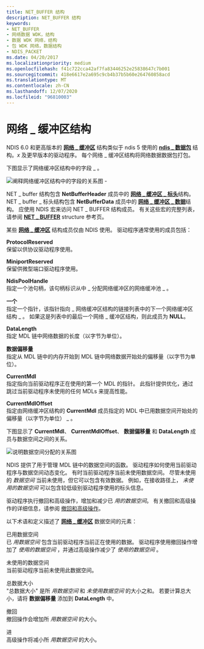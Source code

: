 ```yaml
---
title: NET_BUFFER 结构
description: NET_BUFFER 结构
keywords:
- NET_BUFFER
- 网络数据 WDK，结构
- 数据 WDK 网络，结构
- 包 WDK 网络，数据结构
- NDIS_PACKET
ms.date: 04/20/2017
ms.localizationpriority: medium
ms.openlocfilehash: f41c722cca42af7fa83446252e25838647c7b001
ms.sourcegitcommit: 418e6617e2a695c9cb4b37b5b60e264760858acd
ms.translationtype: MT
ms.contentlocale: zh-CN
ms.lasthandoff: 12/07/2020
ms.locfileid: "96810003"
---
```

# <a name="net_buffer-structure"></a>网络 \_ 缓冲区结构





NDIS 6.0 和更高版本的 [**网络 \_ 缓冲区**](/windows-hardware/drivers/ddi/ndis/ns-ndis-_net_buffer) 结构类似于 ndis 5 使用的 [**ndis \_ 数据包**](/previous-versions/windows/hardware/network/ff557086(v=vs.85)) 结构。*x* 及更早版本的驱动程序。 每个网络 \_ 缓冲区结构将网络数据数据包打包。

下图显示了网络缓冲区结构中的字段 \_ 。

![阐释网络缓冲区结构中的字段的关系图 \-](images/netbuffer.png)

NET \_ buffer 结构包含 **NetBufferHeader** 成员中的 [**网络 \_ 缓冲区 \_ 标头**](/windows-hardware/drivers/ddi/ndis/ns-ndis-_net_buffer_header)结构。 NET \_ buffer \_ 标头结构包含 **NetBufferData** 成员中的 [**网络 \_ 缓冲区 \_ 数据**](/windows-hardware/drivers/ddi/ndis/ns-ndis-_net_buffer_data)结构。 应使用 NDIS 宏来访问 NET \_ BUFFER 结构成员。 有关这些宏的完整列表，请参阅 [**NET \_ BUFFER**](/windows-hardware/drivers/ddi/ndis/ns-ndis-_net_buffer) structure 参考页。

某些 [**网络 \_ 缓冲区**](/windows-hardware/drivers/ddi/ndis/ns-ndis-_net_buffer) 结构成员仅由 NDIS 使用。 驱动程序通常使用的成员包括：

<a href="" id="protocolreserved"></a>**ProtocolReserved**  
保留以供协议驱动程序使用。

<a href="" id="miniportreserved"></a>**MiniportReserved**  
保留供微型端口驱动程序使用。

<a href="" id="ndispoolhandle"></a>**NdisPoolHandle**  
指定一个池句柄，该句柄标识从中 \_ 分配网络缓冲区的网络缓冲池 \_ 。

<a href="" id="next"></a>**一个**  
指定一个指针，该指针指向 \_ 网络缓冲区结构的链接列表中的下一个网络缓冲区结构 \_ 。 如果这是列表中的最后一个网络 \_ 缓冲区结构，则此成员为 **NULL**。

<a href="" id="datalength"></a>**DataLength**  
指定 MDL 链中网络数据的长度（以字节为单位）。

<a href="" id="dataoffset"></a>**数据偏移量**  
指定从 MDL 链中的内存开始到 MDL 链中网络数据开始处的偏移量（以字节为单位）。

<a href="" id="currentmdl"></a>**CurrentMdl**  
指定指向当前驱动程序正在使用的第一个 MDL 的指针。 此指针提供优化，通过跳过当前驱动程序未使用的任何 MDLs 来提高性能。

<a href="" id="currentmdloffset"></a>**CurrentMdlOffset**  
指定由网络缓冲区结构的 **CurrentMdl** 成员指定的 MDL 中已用数据空间开始处的偏移量（以字节为单位） \_ 。

下图显示了 **CurrentMdl**、 **CurrentMdlOffset**、 **数据偏移量** 和 **DataLength** 成员与数据空间之间的关系。

![说明数据空间分配的关系图](images/netbufferdata-wmdl.png)

NDIS 提供了用于管理 MDL 链中的数据空间的函数。 驱动程序如何使用当前驱动程序与数据空间动态变化。 有时当前驱动程序当前未使用数据空间。 尽管未使用的 *数据空间* 当前未使用，但它可以包含有效数据。 例如，在接收路径上， *未使用的数据空间* 可以包含较低级别驱动程序使用的标头信息。

驱动程序执行撤回和高级操作，增加和减少已 *用的数据空间*。 有关撤回和高级操作的详细信息，请参阅 [撤回和高级操作](retreat-and-advance-operations.md)。

以下术语和定义描述了 [**网络 \_ 缓冲区**](/windows-hardware/drivers/ddi/ndis/ns-ndis-_net_buffer) 数据空间的元素：

<a href="" id="used-data-space"></a>已用数据空间  
已 *用数据空间* 包含当前驱动程序当前正在使用的数据。 驱动程序使用撤回操作增加了 *使用的数据空间* ，并通过高级操作减少了 *使用的数据空间* 。

<a href="" id="unused-data-space"></a>未使用的数据空间  
当前驱动程序当前未使用此数据空间。

<a href="" id="total-data-size"></a>总数据大小  
"总数据大小" 是所 *用数据空间* 和 *未使用数据空间* 的大小之和。 若要计算总大小，请将 **数据偏移量** 添加到 **DataLength** 中。

<a href="" id="retreat"></a>撤回  
撤回操作会增加所 *用数据空间* 的大小。

<a href="" id="advance"></a>进  
高级操作将减小所 *用数据空间* 的大小。

 

